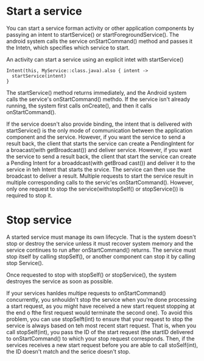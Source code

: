 # Start a service
You can start a service forman activity or other application components by passying an intent to startService() or startForegroundService(). The android system calls the service onStartCommand() method and passes it the Intetn, which specifies which  service to start. 

An activity can start a service using an explicit intet with startService()
```
Intent(this, MyService::class.java).also { intent -> 
  startService(intent)
}
```

The startService() method returns immediately, and the Android system calls the service's onStartCommand() methdo. If the service isn't already running, the system first calls onCreate(), and then it calls onStartCommand(). 

If the service doesn't also provide binding, the intent that is delivered with startService() is the only mode of communication between the application component and the service. However, if you want the service to send a result back, the client that starts the service can create a PendingIntent for a broacast(with getBroadcast()) and deliver service. However, if you want the service to send a result back, the client that start the service can create a Pending Intent for a broaddcast(with getBroad cast()) and deliver it to the service in teh Intent that starts the srvice. The service can then use the broadcast to deliver a result. Multiple requests to start the service result in multiple corresponding calls to the servic'es onStartCommand(). However, only one request to stop the service(withstopSelf() or stopService()) is required to stop it. 

# Stop service
A started service must manage its own lifecycle. That is the system doesn't stop or destroy the service unless it must recover system memory and the service continues to run after onStartCommand() returns. The service must stop itself by calling stopSelf(), or another component can stop it by calling stop Service().

Once requested to stop with stopSelf() or stopService(), the system destroyes the service as soon as possible. 

If your services hanldes multipe requests to onStartCommand() concurrently, you snhouldn't stop the service when you're done processing a start request, as you might have received a new start request stopping at the end o fthe first request would terminate the second one). To avoid this problem, you can use stopSelft(int) to ensure that your request to stop the service is always based on teh most recent start request. That is, when  you call stopSelf(int), you pass the ID of the start request (the startID delivered to onStartCommand() to which your stop request corresponds. Then, if the services  receives a new start request before you are able to call stoSelf(int), the ID doesn't match and the serice doesn't stop. 

